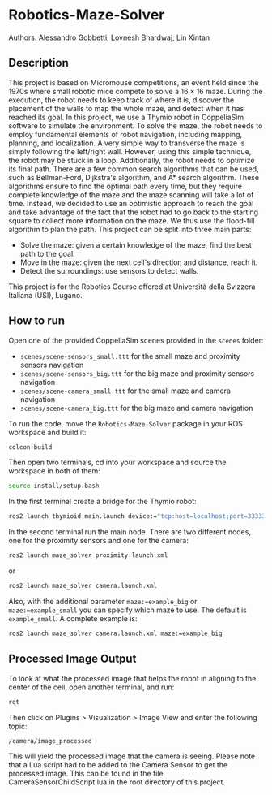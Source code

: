 # Robotics-Maze-Solver

Authors: Alessandro Gobbetti, Lovnesh Bhardwaj, Lin Xintan

## Description
This project is based on Micromouse competitions, an event held since the 1970s where small robotic mice compete to solve a $16\times16$ maze. During the execution, the robot needs to keep track of where it is, discover the placement of the walls to map the whole maze, and detect when it has reached its goal. In this project, we use a Thymio robot in CoppeliaSim software to simulate the environment. To solve the maze, the robot needs to employ fundamental elements of robot navigation, including mapping, planning, and localization. A very simple way to transverse the maze is simply following the left/right wall. However, using this simple technique, the robot may be stuck in a loop.
Additionally, the robot needs to optimize its final path. There are a few common search algorithms that can be used, such as Bellman-Ford, Dijkstra's algorithm, and A* search algorithm.  These algorithms ensure to find the optimal path every time, but they require complete knowledge of the maze and the maze scanning will take a lot of time. Instead, we decided to use an optimistic approach to reach the goal and take advantage of the fact that the robot had to go back to the starting square to collect more information on the maze. We thus use the flood-fill algorithm to plan the path.
This project can be split into three main parts:
- Solve the maze: given a certain knowledge of the maze, find the best path to the goal.
- Move in the maze: given the next cell's direction and distance, reach it.
- Detect the surroundings: use sensors to detect walls.

This project is for the Robotics Course offered at Università della Svizzera Italiana (USI), Lugano.

## How to run
Open one of the provided CoppeliaSim scenes provided in the `scenes` folder:
- `scenes/scene-sensors_small.ttt` for the small maze and proximity sensors navigation
- `scenes/scene-sensors_big.ttt` for the big maze and proximity sensors navigation
- `scenes/scene-camera_small.ttt` for the small maze and camera navigation
- `scenes/scene-camera_big.ttt` for the big maze and camera navigation

To run the code, move the `Robotics-Maze-Solver` package in your ROS workspace and build it:
```bash
colcon build
```

Then open two terminals, cd into your workspace and source the workspace in both of them:
```bash
source install/setup.bash
```

In the first terminal create a bridge for the Thymio robot:
```bash
ros2 launch thymioid main.launch device:="tcp:host=localhost;port=33333" simulation:=True name:=thymio0
```

In the second terminal run the main node. There are two different nodes, one for the proximity sensors and one for the camera:
```bash
ros2 launch maze_solver proximity.launch.xml
```
or
```bash
ros2 launch maze_solver camera.launch.xml
```

Also, with the additional parameter `maze:=example_big` or `maze:=example_small` you can specify which maze to use. The default is `example_small`. A complete example is:
```bash
ros2 launch maze_solver camera.launch.xml maze:=example_big
```

## Processed Image Output
To look at what the processed image that helps the robot in aligning to the center of the cell, open another terminal, and run:
```bash
rqt
```
Then click on Plugins > Visualization > Image View and enter the following topic:
```bash
/camera/image_processed
```
This will yield the processed image that the camera is seeing. Please note that a Lua script had to be added to the Camera Sensor to get the processed image. This can be found in the file CameraSensorChildScript.lua in the root directory of this project.

